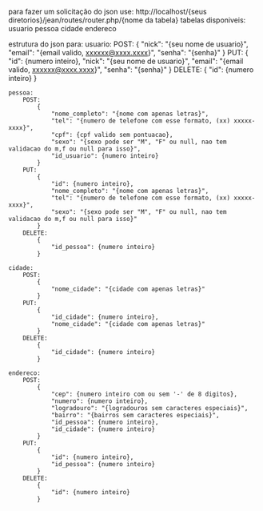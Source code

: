 para fazer um solicitação do json use: http://localhost/{seus diretorios}/jean/routes/router.php/{nome da tabela}
tabelas disponiveis:
    usuario
    pessoa
    cidade
    endereco

estrutura do json para:
    usuario:
        POST:
            {
                "nick": "{seu nome de usuario}",
                "email": "{email valido, xxxxxx@xxxx.xxxx}",
                "senha": "{senha}"
            }
        PUT:
            {
                "id": {numero inteiro},
                "nick": "{seu nome de usuario}",
                "email": "{email valido, xxxxxx@xxxx.xxxx}",
                "senha": "{senha}"
            }
        DELETE:
            {
                "id": {numero inteiro}
            }

    pessoa:
        POST:
            {
                "nome_completo": "{nome com apenas letras}",
                "tel": "{numero de telefone com esse formato, (xx) xxxxx-xxxx}",
                "cpf": {cpf valido sem pontuacao},
                "sexo": "{sexo pode ser "M", "F" ou null, nao tem validacao do m,f ou null para isso}",
                "id_usuario": {numero inteiro}
            }
        PUT:
            {
                "id": {numero inteiro},
                "nome_completo": "{nome com apenas letras}",
                "tel": "{numero de telefone com esse formato, (xx) xxxxx-xxxx}",
                "sexo": "{sexo pode ser "M", "F" ou null, nao tem validacao do m,f ou null para isso}"
            }
        DELETE:
            {
                "id_pessoa": {numero inteiro}
            }

    cidade:
        POST:
            {
                "nome_cidade": "{cidade com apenas letras}"
            }
        PUT:
            {
                "id_cidade": {numero inteiro},
                "nome_cidade": "{cidade com apenas letras}"
            }
        DELETE:
            {
                "id_cidade": {numero inteiro}
            }

    endereco:
        POST:
            {
                "cep": {numero inteiro com ou sem '-' de 8 digitos},
                "numero": {numero inteiro},
                "logradouro": "{logradouros sem caracteres especiais}",
                "bairro": "{bairros sem caracteres especiais}",
                "id_pessoa": {numero inteiro},
                "id_cidade": {numero inteiro}
            }
        PUT:
            {
                "id": {numero inteiro},
                "id_pessoa": {numero inteiro}
            }
        DELETE:
            {
                "id": {numero inteiro}
            }